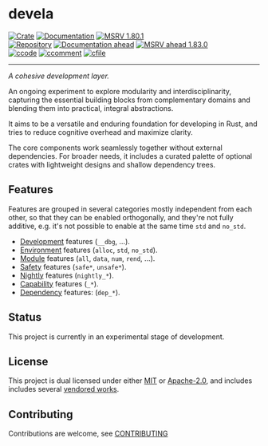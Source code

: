 # devela

<!--published:-->
[![Crate](https://img.shields.io/crates/v/devela.svg)](https://crates.io/crates/devela)
[![Documentation](https://docs.rs/devela/badge.svg)](https://docs.rs/devela/)
[![MSRV 1.80.1](https://flat.badgen.net/badge/MSRV/1.80.1/purple)](https://releases.rs/docs/1.80.1/)
<br/><!--ahead-->
[![Repository](https://flat.badgen.net/badge/github/v0.22.0/red?icon=git)](https://github.com/andamira/devela)
[![Documentation ahead](https://flat.badgen.net/badge/docs/ahead*/cyan)](https://andamira.github.io/libera/doc/devela/)
[![MSRV ahead 1.83.0](https://flat.badgen.net/badge/MSRV/1.83.0/pink)](https://releases.rs/docs/1.83.0/)
<br/>
[![ccode](https://tokei.rs/b1/github/andamira/devela?category=code)](https://github.com/andamira/devela)
[![ccomment](https://tokei.rs/b1/github/andamira/devela?category=comments)](https://docs.rs/devela/)
[![cfile](https://tokei.rs/b1/github/andamira/devela?category=files)](https://github.com/andamira/devela/tree/main/)

---

*A cohesive development layer.*

An ongoing experiment to explore modularity and interdisciplinarity,
capturing the essential building blocks from complementary domains
and blending them into practical, integral abstractions.

It aims to be a versatile and enduring foundation for developing in Rust,
and tries to reduce cognitive overhead and maximize clarity.

The core components work seamlessly together without external dependencies.
For broader needs, it includes a curated palette of optional crates with
lightweight designs and shallow dependency trees.

## Features

Features are grouped in several categories mostly independent from each other,
so that they can be enabled orthogonally, and they're not fully additive,
e.g. it's not possible to enable at the same time `std` and `no_std`.

- [Development] features (`__dbg`, …).
- [Environment] features (`alloc`, `std`, `no_std`).
- [Module] features (`all`, `data`, `num`, `rend`, …).
- [Safety] features (`safe*`, `unsafe*`).
- [Nightly] features (`nightly_*`).
- [Capability] features (`_*`).
- [Dependency] features: (`dep_*`).

<!-- -->
[Development]: https://andamira.github.io/libera/doc/devela/_doc/features/index.html#development-features
[Environment]: https://andamira.github.io/libera/doc/devela/_doc/features/index.html#environment-features
[Module]: https://andamira.github.io/libera/doc/devela/_doc/features/index.html#module-features
[Safety]: https://andamira.github.io/libera/doc/devela/_doc/features/index.html#safety-features
[Nightly]: https://andamira.github.io/libera/doc/devela/_doc/features/index.html#nightly-features
[Capability]: https://andamira.github.io/libera/doc/devela/_doc/features/index.html#capability-features
[Dependency]: https://andamira.github.io/libera/doc/devela/_doc/features/index.html#dependency-features
<!-- -->
[Environment]: https://docs.rs/devela/latest/devela/_doc/features/index.html#environment-features
[Module]: https://docs.rs/devela/latest/devela/_doc/features/index.html#module-features
[Safety]: https://docs.rs/devela/latest/devela/_doc/features/index.html#safety-features
[Nightly]: https://docs.rs/devela/latest/devela/_doc/features/index.html#nightly-features
[Capability]: https://docs.rs/devela/latest/devela/_doc/features/index.html#capability-features
[Dependency]: https://docs.rs/devela/latest/devela/_doc/features/index.html#dependency-features

## Status
This project is currently in an experimental stage of development.

## License
This project is dual licensed under either [MIT](LICENSE-MIT)
or [Apache-2.0](LICENSE-APACHE), and includes includes several
[vendored works](DOCS/VENDORED.md).

## Contributing
Contributions are welcome, see [CONTRIBUTING](DOCS/CONTRIBUTING.md)
